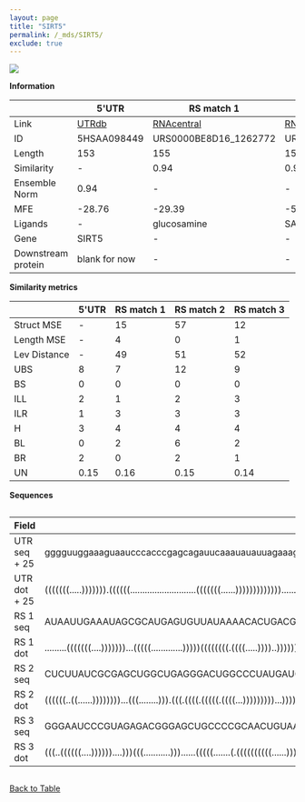```yaml
---
layout: page
title: "SIRT5"
permalink: /_mds/SIRT5/
exclude: true
---
```




![](../../alns_9.28.22/aln_5HSAA098449_0.978.png?raw=true)


**Information**

| | 5'UTR       | RS match 1   | RS match 2  | RS match 3 |
| ---- | ----------- | ----------- | ----------- | ----------- |
| Link | <a href="http://utrdb.ba.itb.cnr.it/getutr/5HSAA098449/1" target="_blank" rel="noopener noreferrer">UTRdb</a>   | <a href="https://rnacentral.org/rna/URS0000BE8D16/1262772" target="_blank" rel="noopener noreferrer">RNAcentral</a>     |<a href="https://rnacentral.org/rna/URS0000C0FBD9/1300222" target="_blank" rel="noopener noreferrer">RNAcentral</a>  | <a href="https://rnacentral.org/rna/URS0002330963/1801946" target="_blank" rel="noopener noreferrer">RNAcentral</a>   |
| ID | 5HSAA098449     | URS0000BE8D16_1262772     | URS0000C0FBD9_1300222     | URS0002330963_1801946     |
| Length | 153     |  155    | 153   |  152    |
| Similarity | - | 0.94 | 0.93 | 0.94 |
| Ensemble Norm | 0.94 | - | - | - |
| MFE | -28.76 | -29.39 | -52.82 | -36.92 |
| Ligands | - | glucosamine | SAM | cobalamin |
| Gene | SIRT5 | - | - | - |
| Downstream protein | blank for now    |    -    | -  | - |


**Similarity metrics**

| | 5'UTR       | RS match 1   | RS match 2  | RS match 3 |
| ---- | ----------- | ----------- | ----------- | ----------- |
| Struct MSE | - | 15 | 57 | 12 |
| Length MSE | - | 4 | 0 | 1 |
| Lev Distance | - | 49 | 51 | 52 |
| UBS| 8 | 7 | 12 | 9 |
| BS | 0 | 0 | 0 | 0 |
| ILL | 2 | 1 | 2 | 3 |
| ILR | 1 | 3 | 3 | 3 |
| H | 3 | 4 | 4 | 4 |
| BL | 0 | 2 | 6 | 2 |
| BR | 2 | 0 | 2 | 1 |
| UN | 0.15 | 0.16 | 0.15 | 0.14 |

**Sequences**


<div style="overflow-x:auto;">

<table>
<colgroup>
<col width="30%" />
<col width="70%" />
</colgroup>
<thead>
<tr class="header">
<th>Field</th>
<th>Description</th>
</tr>
</thead>
<tbody>
<tr>
<td markdown="span">UTR seq + 25 </td>
<td markdown="span"> gggguuggaaaguaaucccacccgagcagauucaaauauauuagaaagcagccguggagacaaccaucuucauuuugggagaaauaacuaaagcccgccucaagcauuagaacuacagacaaacccugATGGGGAGCAAGGAGCCCAACGCCG </td>
</tr>
<tr>
<td markdown="span">UTR dot + 25  </td>
<td markdown="span"> (((((((.....))))))).((((((...........................(((((((......))))))))))))).............(((((((((...((((((...............))))))))).))..)).)).........
</td>
</tr>


<tr>
<td markdown="span">RS 1 seq </td>
<td markdown="span"> AUAAUUGAAAUAGCGCAUGAGUGUUAUAAAACACUGACGAGGAUAACAAGUGUCGAACUUUCAGCGGAUCUUGUUACGGAGUUUGGUAUUAUACGUAAAGUAUGUUUUAAAAAUUCAAAUCGAAGAUGAAUACAAAGAACAUACUAAAUACUUAA
</td>
</tr>


<tr>
<td markdown="span">RS 1 dot </td>
<td markdown="span"> .........(((((((....)))))))...(((((.............)))))((((((((.((((.....))))..)))))))).........(((.((((((((((....(((((.........)))))....))))))))))...)))....
</td>
</tr>


<tr>
<td markdown="span">RS 2 seq </td>
<td markdown="span"> CUCUUAUCGCGAGCUGGCUGAGGGACUGGCCCUAUGAUGCCCGGCAACCGGCGCUUACCCUGCAAGGGGGGCGAAACGGUGCUAAUUCCAACGGUGAGAGUCGAAGCCGCUGACGAAAGUCUGCCACUUCGACCCUGAACCGAGAGAUGAGAG
</td>
</tr>


<tr>
<td markdown="span">RS 2 dot </td>
<td markdown="span"> ((((((..((......))))))))...(((........))).(((.((((.(((((.((((...)))))))))...)))))))........((((.((.(((((((..((.(((....))).))..))))))).))..))))...........
</td>
</tr>


<tr>
<td markdown="span">RS 3 seq </td>
<td markdown="span"> GGGAAUCCCGUAGAGACGGGAGCUGCCCCGCAACUGUAAUCGGCGACGAAAUCUGCAAUAUGCCACUAUUUCAAAAUUUGAUUUGAGAUGGGAAGACGCAGAGAGUAGGAAGACCCGGAAGCCAGGAAACCUAUUUGAACAUUAUUUUUAUG
</td>
</tr>


<tr>
<td markdown="span">RS 3 dot </td>
<td markdown="span"> (((..((((((....))))))....)))(((...........)))......(((((.......(.((((((((((......))))))))))).....)))))(((((((....((.((...)).))...)))))))................
</td>
</tr>

</tbody>
</table>


</div>


[Back to Table](../../display)
